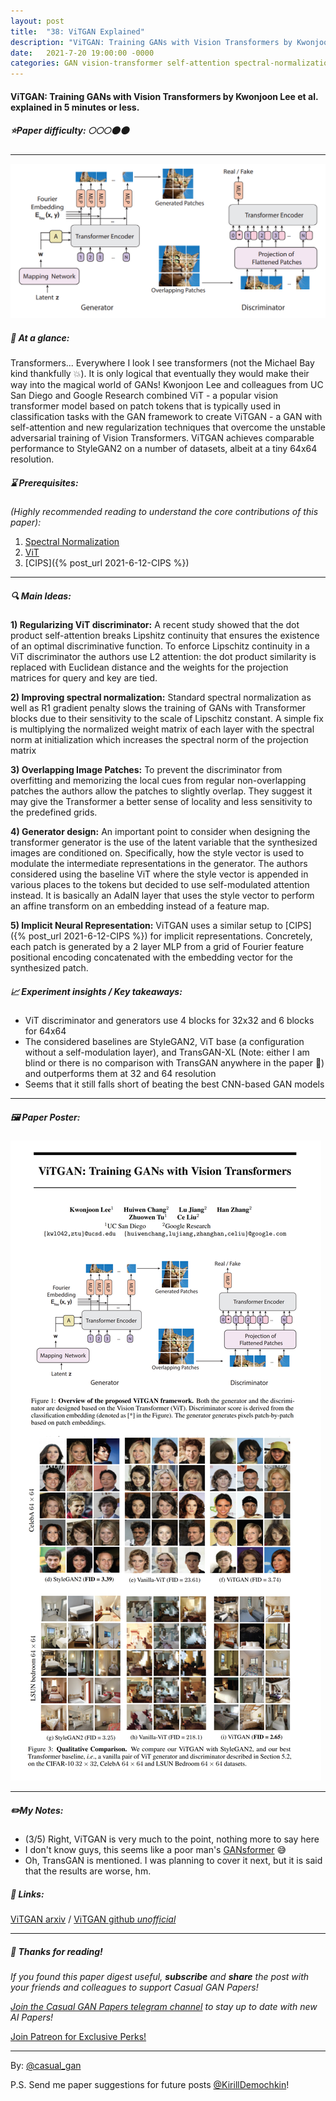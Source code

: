 ```yaml
---
layout: post
title:  "38: ViTGAN Explained"
description: "ViTGAN: Training GANs with Vision Transformers by Kwonjoon Lee et al. explained in 5 minutes or less"
date:   2021-7-20 19:00:00 -0000
categories: GAN vision-transformer self-attention spectral-normalization
---
```

  
#### ViTGAN: Training GANs with Vision Transformers by Kwonjoon Lee et al. explained in 5 minutes or less. 

##### ⭐️Paper difficulty: 🌕🌕🌕🌑🌑 

***

![ViTGAN: Training GANs with Vision Transformers samples](/assets/images/vitgan_teaser.jpg "ViTGAN Paper teaser")

##### 🎯 At a glance:

Transformers... Everywhere I look I see transformers (not the Michael Bay kind thankfully 💥). It is only logical that eventually they would make their way into the magical world of GANs! Kwonjoon Lee and colleagues from UC San Diego and Google Research combined ViT - a popular vision transformer model based on patch tokens that is typically used in classification tasks with the GAN framework to create ViTGAN - a GAN with self-attention and new regularization techniques that overcome the unstable adversarial training of Vision Transformers. ViTGAN achieves comparable performance to StyleGAN2 on a number of datasets, albeit at a tiny 64x64 resolution.

##### ⌛️ Prerequisites:

*(Highly recommended reading to understand the core contributions of this paper):*
1) [Spectral Normalization](https://paperswithcode.com/method/spectral-normalization#:~:text=Spectral%20Normalization%20is%20a%20normalization,hyper-parameter%20to%20be%20tuned.)
2) [ViT](https://t.me/casual_gan/33)
3) [CIPS]({% post_url 2021-6-12-CIPS %})

***

##### 🔍 Main Ideas:

**1) Regularizing ViT discriminator:**
A recent study showed that the dot product self-attention breaks Lipshitz continuity that ensures the existence of an optimal discriminative function. To enforce Lipschitz continuity in a ViT discriminator the authors use L2 attention: the dot product similarity is replaced with Euclidean distance and the weights for the projection matrices for query and key are tied.

**2) Improving spectral normalization:**
Standard spectral normalization as well as R1 gradient penalty slows the training of GANs with Transformer blocks due to their sensitivity to the scale of Lipschitz constant. A simple fix is multiplying the normalized weight matrix of each layer with the spectral norm at initialization which increases the spectral norm of the projection matrix

**3) Overlapping Image Patches:**
To prevent the discriminator from overfitting and memorizing the local cues from regular non-overlapping patches the authors allow the patches to slightly overlap. They suggest it may give the Transformer a better sense of locality and less sensitivity to the predefined grids.

**4) Generator design:**
An important point to consider when designing the transformer generator is the use of the latent variable that the synthesized images are conditioned on. Specifically, how the style vector is used to modulate the intermediate representations in the generator. The authors considered using the baseline ViT where the style vector is appended in various places to the tokens but decided to use self-modulated attention instead. It is basically an AdaIN layer that uses the style vector to perform an affine transform on an embedding instead of a feature map.

**5) Implicit Neural Representation:**
ViTGAN uses a similar setup to [CIPS]({% post_url 2021-6-12-CIPS %}) for implicit representations. Concretely, each patch is generated by a 2 layer MLP from a grid of Fourier feature positional encoding concatenated with the embedding vector for the synthesized patch.

##### 📈 Experiment insights / Key takeaways:
- ViT discriminator and generators use 4 blocks for 32x32 and 6 blocks for 64x64
- The considered baselines are StyleGAN2, ViT base (a configuration without a self-modulation layer), and TransGAN-XL (Note: either I am blind or there is no comparison with TransGAN anywhere in the paper 🤨) and outperforms them at 32 and 64 resolution
- Seems that it still falls short of beating the best CNN-based GAN models

***

##### 🖼️ Paper Poster:

![ViTGAN: Training GANs with Vision Transformers explained](/assets/images/vitgan.png "ViTGAN Paper Poster")

***

##### ✏️My Notes:
- (3/5) Right, ViTGAN is very much to the point, nothing more to say here
- I don't know guys, this seems like a poor man's [GANsformer](https://t.me/casual_gan/14) 😅
- Oh, TransGAN is mentioned. I was planning to cover it next, but it is said that the results are worse,  hm.

##### 🔗 Links:
[ViTGAN arxiv](https://arxiv.org/abs/2107.04589) / [ViTGAN github *unofficial*](https://github.com/wilile26811249/ViTGAN)

***

##### 👋 Thanks for reading!
*If you found this paper digest useful, **subscribe** and **share** the post with your friends and colleagues to support Casual GAN Papers!*  

*[Join the Casual GAN Papers telegram channel](https://t.me/joinchat/KeutnzlvetRkZGZi) to stay up to date with new AI Papers!*

<a href="https://www.patreon.com/bePatron?u=53448948" data-patreon-widget-type="become-patron-button">Join Patreon for Exclusive Perks!</a><script async src="https://c6.patreon.com/becomePatronButton.bundle.js"></script>

***

By: [@casual_gan](https://t.me/joinchat/KeutnzlvetRkZGZi)

P.S. Send me paper suggestions for future posts
[@KirillDemochkin](mailto:kdemochkin@gmail.com)!

